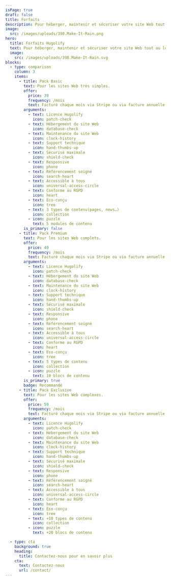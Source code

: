 ```yaml
---
isPage: true
draft: false
title: Forfaits
description: Pour héberger, maintenir et sécuriser votre site Web tout au long de sa vie, et ce, en fonction des besoins de votre activité.
image:
  src: /images/uploads/398.Make-It-Rain.png
hero:
  title: Forfaits Hugolify
  text: Pour héberger, maintenir et sécuriser votre site Web tout au long de sa vie, et ce, en fonction des besoins de votre activité.
  image:
    src: /images/uploads/398.Make-It-Rain.svg
blocks:
  - type: comparison
    column: 3
    items:
      - title: Pack Basic
        text: Pour les sites Web très simples.
        offer:
          price: 39
          frequency: /mois
          text: Facturé chaque mois via Stripe ou via facture annuelle.
        arguments:
          - text: Licence Hugolify
            icon: patch-check
          - text: Hébergement du site Web
            icon: database-check
          - text: Maintenance du site Web
            icon: clock-history
          - text: Support technique
            icon: hand-thumbs-up
          - text: Sécurisé maximale
            icon: shield-check
          - text: Responsive
            icon: phone
          - text: Référencement soigné
            icon: search-heart
          - text: Accessible à tous
            icon: universal-access-circle
          - text: Conforme au RGPD
            icon: heart
          - text: Eco-conçu
            icon: tree
          - text: 3 types de contenu(pages, news…)
            icon: collection
          - icon: puzzle
            text: 5 modules de contenu
        is_primary: false
      - title: Pack Premium
        text: Pour les sites Web complets.
        offer:
          price: 49
          frequency: /mois
          text: Facturé chaque mois via Stripe ou via facture annuelle.
        arguments:
          - text: Licence Hugolify
            icon: patch-check
          - text: Hébergement du site Web
            icon: database-check
          - text: Maintenance du site Web
            icon: clock-history
          - text: Support technique
            icon: hand-thumbs-up
          - text: Sécurisé maximale
            icon: shield-check
          - text: Responsive
            icon: phone
          - text: Référencement soigné
            icon: search-heart
          - text: Accessible à tous
            icon: universal-access-circle
          - text: Conforme au RGPD
            icon: heart
          - text: Eco-conçu
            icon: tree
          - text: 5 types de contenu
            icon: collection
          - icon: puzzle
            text: 10 blocs de contenu
        is_primary: true
        badge: Recommandé
      - title: Pack Exclusive
        text: Pour les sites Web complexes.
        offer:
          price: 59
          frequency: /mois
          text: Facturé chaque mois via Stripe ou via facture annuelle.
        arguments:
          - text: Licence Hugolify
            icon: patch-check
          - text: Hébergement du site Web
            icon: database-check
          - text: Maintenance du site Web
            icon: clock-history
          - text: Support technique
            icon: hand-thumbs-up
          - text: Sécurisé maximale
            icon: shield-check
          - text: Responsive
            icon: phone
          - text: Référencement soigné
            icon: search-heart
          - text: Accessible à tous
            icon: universal-access-circle
          - text: Conforme au RGPD
            icon: heart
          - text: Eco-conçu
            icon: tree
          - text: +10 types de contenu
            icon: collection
          - icon: puzzle
            text: +20 blocs de contenu

  - type: cta
    background: true
    heading:
      title: Contactez-nous pour en savoir plus
    cta:
      text: Contactez-nous
      url: /contact/
---
```

